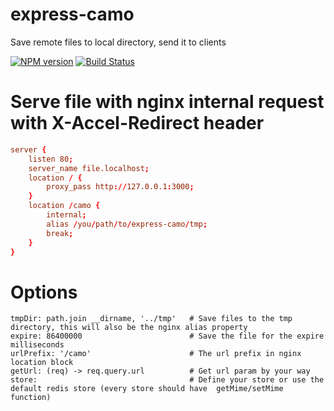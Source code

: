 express-camo
===
Save remote files to local directory, send it to clients

[![NPM version][npm-image]][npm-url] [![Build Status][travis-image]][travis-url]

# Serve file with nginx internal request with X-Accel-Redirect header

```conf
server {
    listen 80;
    server_name file.localhost;
    location / {
        proxy_pass http://127.0.0.1:3000;
    }
    location /camo {
        internal;
        alias /you/path/to/express-camo/tmp;
        break;
    }
}
```

# Options
```
tmpDir: path.join __dirname, '../tmp'   # Save files to the tmp directory, this will also be the nginx alias property
expire: 86400000                        # Save the file for the expire milliseconds
urlPrefix: '/camo'                      # The url prefix in nginx location block
getUrl: (req) -> req.query.url          # Get url param by your way
store:                                  # Define your store or use the default redis store (every store should have  getMime/setMime function)
```

[npm-url]: https://npmjs.org/package/express-camo
[npm-image]: http://img.shields.io/npm/v/express-camo.svg

[travis-url]: https://travis-ci.org/sailxjx/express-camo
[travis-image]: http://img.shields.io/travis/sailxjx/express-camo.svg
